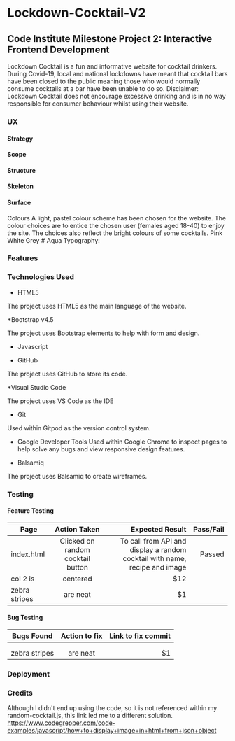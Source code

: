 # Lockdown-Cocktail-V2
## Code Institute Milestone Project 2: Interactive Frontend Development

Lockdown Cocktail is a fun and informative website for cocktail drinkers. 
During Covid-19, local and national lockdowns have meant that cocktail bars
have been closed to the public meaning those who would normally consume 
cocktails at a bar have been unable to do so. 
Disclaimer: Lockdown Cocktail does not encourage excessive drinking and is 
in no way responsible for consumer behaviour whilst using their website.

### UX

#### Strategy

#### Scope

#### Structure

#### Skeleton

#### Surface
Colours
A light, pastel colour scheme has been chosen for the website. The colour choices are to entice the chosen user (females aged 18-40) to enjoy the site. The choices also reflect the bright colours of some cocktails.
Pink
White
Grey #
Aqua
Typography:

### Features

### Technologies Used
* HTML5

The project uses HTML5 as the main language of the website.

*Bootstrap v4.5

The project uses Bootstrap elements to help with form and design.

* Javascript

* GitHub

The project uses GitHub to store its code.

*Visual Studio Code

The project uses VS Code as the IDE

* Git

Used within Gitpod as the version control system.

* Google Developer Tools
Used within Google Chrome to inspect pages to help solve any bugs and view responsive design features.

* Balsamiq

The project uses Balsamiq to create wireframes.


### Testing

#### Feature Testing

| Page       | Action Taken  | Expected Result  | Pass/Fail | 
| -----------|:-------------:| ----------------:| ---------:|
| index.html | Clicked on random cocktail button |   To call from API and display a random cocktail with name, recipe and image     |    Passed    |
| col 2 is      | centered      |   $12 |
| zebra stripes | are neat      |    $1 |

#### Bug Testing

| Bugs Found | Action to fix | Link to fix commit| 
| -----------|:-------------:| -----------------:| 
|            |                 |                   | 
|      |   |    |
| zebra stripes | are neat      |    $1 |

### Deployment

### Credits

Although I didn't end up using the code, so it is not referenced within my random-cocktail.js, this link led me to a different solution.
https://www.codegrepper.com/code-examples/javascript/how+to+display+image+in+html+from+json+object 



